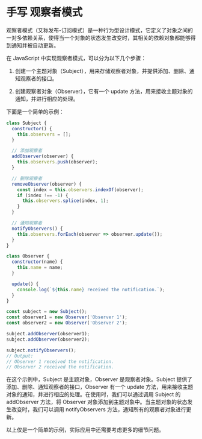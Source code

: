 # 手写 观察者模式

观察者模式（又称发布-订阅模式）是一种行为型设计模式，它定义了对象之间的一对多依赖关系，使得当一个对象的状态发生改变时，其相关的依赖对象都能够得到通知并被自动更新。

在 JavaScript 中实现观察者模式，可以分为以下几个步骤：

1. 创建一个主题对象（Subject），用来存储观察者对象，并提供添加、删除、通知观察者的接口。

2. 创建观察者对象（Observer），它有一个 update 方法，用来接收主题对象的通知，并进行相应的处理。

下面是一个简单的示例：

```javascript
class Subject {
  constructor() {
    this.observers = [];
  }

  // 添加观察者
  addObserver(observer) {
    this.observers.push(observer);
  }

  // 删除观察者
  removeObserver(observer) {
    const index = this.observers.indexOf(observer);
    if (index !== -1) {
      this.observers.splice(index, 1);
    }
  }

  // 通知观察者
  notifyObservers() {
    this.observers.forEach(observer => observer.update());
  }
}

class Observer {
  constructor(name) {
    this.name = name;
  }

  update() {
    console.log(`${this.name} received the notification.`);
  }
}

const subject = new Subject();
const observer1 = new Observer('Observer 1');
const observer2 = new Observer('Observer 2');

subject.addObserver(observer1);
subject.addObserver(observer2);

subject.notifyObservers();
// Output:
// Observer 1 received the notification.
// Observer 2 received the notification.
```

在这个示例中，Subject 是主题对象，Observer 是观察者对象。Subject 提供了添加、删除、通知观察者的接口，Observer 有一个 update 方法，用来接收主题对象的通知，并进行相应的处理。在使用时，我们可以通过调用 Subject 的 addObserver 方法，将 Observer 对象添加到主题对象中。当主题对象的状态发生改变时，我们可以调用 notifyObservers 方法，通知所有的观察者对象进行更新。

以上仅是一个简单的示例，实际应用中还需要考虑更多的细节问题。
